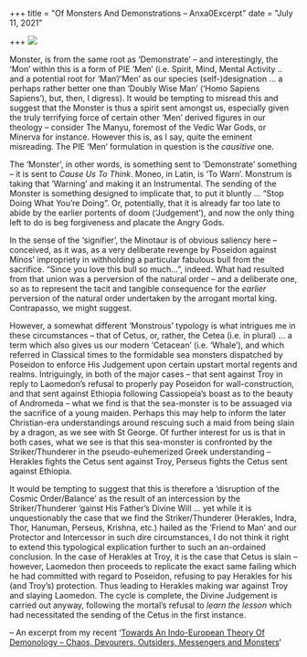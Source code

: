 +++
title = "Of Monsters And Demonstrations – Anxa0Excerpt"
date = "July 11, 2021"

+++
![](https://aryaakasha.files.wordpress.com/2021/07/bsao050204800l.jpg?w=537)

Monster, is from the same root as ‘Demonstrate’ – and interestingly, the
‘Mon’ within this is a form of PIE ‘Men’ (i.e. Spirit, Mind, Mental
Activity .. and a potential root for ‘Man’/’Men’ as our species
(self-)designation … a perhaps rather better one than ‘Doubly Wise Man’
(‘Homo Sapiens Sapiens’), but, then, I digress). It would be tempting to
misread this and suggest that the Monster is thus a spirit sent amongst
us, especially given the truly terrifying force of certain other ‘Men’
derived figures in our theology – consider The Manyu, foremost of the
Vedic War Gods, or Minerva for instance. However this is, as I say,
quite the eminent misreading. The PIE ‘Men’ formulation in question is
the *causitive* one.

The ‘Monster’, in other words, is something sent to ‘Demonstrate’
something – it is sent to *Cause Us To Think*. Moneo, in Latin, is ‘To
Warn’. Monstrum is taking that ‘Warning’ and making it an Instrumental.
The sending of the Monster is something designed to implicate that, to
put it bluntly … “Stop Doing What You’re Doing”. Or, potentially, that
it is already far too late to abide by the earlier portents of doom
(‘Judgement’), and now the only thing left to do is beg forgiveness and
placate the Angry Gods.

In the sense of the ‘signifier’, the Minotaur is of obvious saliency
here – conceived, as it was, as a very deliberate revenge by Poseidon
against Minos’ impropriety in withholding a particular fabulous bull
from the sacrifice. “Since you love this bull so much…”, indeed. What
had resulted from that union was a perversion of the natural order – and
a deliberate one, so as to represent the tacit and tangible consequence
for the *earlier* perversion of the natural order undertaken by the
arrogant mortal king. Contrapasso, we might suggest.

However, a somewhat different ‘Monstrous’ typology is what intrigues me
in these circumstances – that of Cetus, or, rather, the Cetea (i.e. in
plural) … a term which also gives us our modern ‘Cetacean’ (i.e.
‘Whale’), and which referred in Classical times to the formidable sea
monsters dispatched by Poseidon to enforce His Judgement upon certain
upstart mortal regents and realms. Intriguingly, in both of the major
cases – that sent against Troy in reply to Laomedon’s refusal to
properly pay Poseidon for wall-construction, and that sent against
Ethiopia following Cassiopeia’s boast as to the beauty of Andromeda –
what we find is that the sea-monster is to be assuaged via the sacrifice
of a young maiden. Perhaps this may help to inform the later
Christian-era understandings around rescuing such a maid from being
slain by a dragon, as we see with St George. Of further interest for us
is that in both cases, what we see is that this sea-monster is
confronted by the Striker/Thunderer in the pseudo-euhemerized Greek
understanding – Herakles fights the Cetus sent against Troy, Perseus
fights the Cetus sent against Ethiopia.

It would be tempting to suggest that this is therefore a ‘disruption of
the Cosmic Order/Balance’ as the result of an intercession by the
Striker/Thunderer ‘gainst His Father’s Divine Will … yet while it is
unquestionably the case that we find the Striker/Thunderer (Herakles,
Indra, Thor, Hanuman, Perseus, Krishna, etc.) hailed as the ‘Friend to
Man’ and our Protector and Intercessor in such dire circumstances, I do
not think it right to extend this typological explication further to
such an an-ordained conclusion. In the case of Herakles at Troy, it is
the case that Cetus is slain – however, Laomedon then proceeds to
replicate the exact same failing which he had committed with regard to
Poseidon, refusing to pay Herakles for his (and Troy’s) protection. Thus
leading to Herakles making war against Troy and slaying Laomedon. The
cycle is complete, the Divine Judgement is carried out anyway, following
the mortal’s refusal to *learn the lesson* which had necessitated the
sending of the Cetus in the first instance.  
  
– An excerpt from my recent ‘[Towards An Indo-European Theory Of
Demonology – Chaos, Devourers, Outsiders, Messengers and
Monsters](https://aryaakasha.com/2021/07/11/towards-an-indo-european-theory-of-demonology-chaos-devourers-outsiders-messengers-and-monsters/)‘
